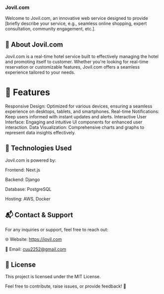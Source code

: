 ### Jovil.com

Welcome to Jovil.com, an innovative web service designed to provide [briefly describe your service, e.g., seamless online shopping, expert consultation, community engagement, etc.].

## 🚀 About Jovil.com

Jovil.com is a real-time hotel service built to effectively managing the hotel and promoting itself to customer. Whether you're looking for real-time reservation or customizable features, Jovil.com offers a seamless experience tailored to your needs.

# 🌟 Features

Responsive Design: Optimized for various devices, ensuring a seamless experience on desktops, tablets, and smartphones.
Real-time Notifications: Keep users informed with instant updates and alerts.
Interactive User Interface: Engaging and intuitive UI components for enhanced user interaction.
Data Visualization: Comprehensive charts and graphs to represent data insights effectively.

## 📌 Technologies Used

Jovil.com is powered by:

Frontend: Next.js

Backend:  Django

Database: PostgreSQL

Hosting: AWS, Docker

## 📬 Contact & Support

For any inquiries or support, feel free to reach out:

🌐 Website: https://jovil.com

📧 Email: cuu2252@gmail.com

## 📜 License

This project is licensed under the MIT License.

Feel free to contribute, raise issues, or provide feedback! 🎉
